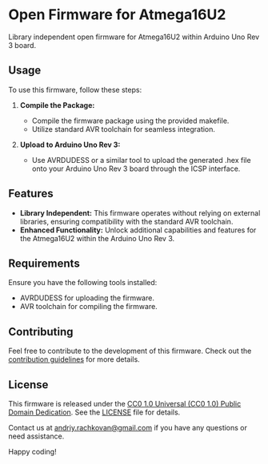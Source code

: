 # Open Firmware for Atmega16U2

Library independent open firmware for Atmega16U2 within Arduino Uno Rev 3 board.

## Usage

To use this firmware, follow these steps:

1. **Compile the Package:**
   - Compile the firmware package using the provided makefile.
   - Utilize standard AVR toolchain for seamless integration.

2. **Upload to Arduino Uno Rev 3:**
   - Use AVRDUDESS or a similar tool to upload the generated .hex file onto your Arduino Uno Rev 3 board through the ICSP interface.

## Features

- **Library Independent:** This firmware operates without relying on external libraries, ensuring compatibility with the standard AVR toolchain.
- **Enhanced Functionality:** Unlock additional capabilities and features for the Atmega16U2 within the Arduino Uno Rev 3.

## Requirements

Ensure you have the following tools installed:

- AVRDUDESS for uploading the firmware.
- AVR toolchain for compiling the firmware.

## Contributing

Feel free to contribute to the development of this firmware. Check out the [contribution guidelines](CONTRIBUTING.md) for more details.

## License

This firmware is released under the [CC0 1.0 Universal (CC0 1.0) Public Domain Dedication](https://creativecommons.org/publicdomain/zero/1.0/). See the [LICENSE](LICENSE) file for details.

Contact us at [andriy.rachkovan@gmail.com](mailto:andriy.rachkovan@gmail.com) if you have any questions or need assistance.

Happy coding!
